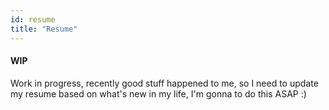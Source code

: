 ```yaml
---
id: resume
title: "Resume"
---
```



#### WIP
Work in progress, recently good stuff happened to me, so I need to update my resume based on what's new in my life, I'm gonna to do this ASAP :)

<!--
Hi, My name is Mohamed 👋, I'm a certified front end engineer who is degree educated, successfully received full scholarships from Facebook, Google and Bertelsmann SE & Co. Enjoy building efficient and reusable front-end abstractions and systems.
Highly skilled in JavaScript, writing modular, scalable and efficient code [ SOLID principle, mobile first approch, Flux pattern ] that works both on the browser and on the server, making modern web applications work as they should: beautiful, efficient, fast, and easy to use.
Have a passion for all things visual and fluid. I'm interested in making the user experience as rich and interactive as possible, passionate for all things web and open source.

[github](https://github.com/mohamedsgap)&middot;[twitter](https://twitter.com/mohamedsgap)&middot;[email](mailto:mohdabdellnasser1@gmail.com)

## Education

### Benha University

_2016 - Aug. 2020_

Bachelor’s degree in computer science.

### OpenClassrooms

_July 2019 - Aug 2020_

Europe's largest online only higher education institution, Degree’s consisit of several real life projects for the student to complete. Student also have weekly one on one session with an a expert in the field.

## Career & Achievements

### BuildforSDG Frontend Dev. Intern, Andela.

_Aug. 2020 – Oct. 2020_

- Work in an agile remote team for building a real-world project which has an impactful solution focuses on sustainable development goals.

### Cloud Intern, Huawei Academy Egypt

_April 2020 – August 2020_

- One of only 9 finalists of Huawei ICT competition this year in Egypt.
- Worked on the best practices of cloud development and deployment with Huawei Cloud Services.

### Front End Developer Student, OpenClassrooms

_July 2019 – July 2020_

- Selected as one of the accepted 53 applicants worldwide to pursue 12-months Front End Bachelor’s degree at OpenClassrooms, fully funded by Facebook.
- Zombie vs Human. Built a turn based game using JavaScript allowing two players to move around the map, picking up various weapons located randomly around the map. When players meet, they
  will fight deducting health from each player when attack.
- Restaurant Reviews. Created a fully functional restaurant reviews app with React, allowing users to search for restaurants in their area using Google places API for live data and real time reviews.
- Enhance an existing project. Worked on a legacy codebase to fix existing bugs, write unit tests and do performance debugging and benchmarking.

### Front End Developer Student, Udacity

_October 2017 – August 2018_

- Selected as one of the 10% top high-performers at the first 3-months of Google developer challenge scholarship, then Google funded my 6-months front-end nanodegree at Udacity.
- A Book Tracking App. Created a bookshelf app that allows users to select and categorize books,
  used React to build the app and provided an API server and client library to persist information as
  we interact with the application.
- Feed Reader Test. Wrote effective tests suites to test the functionality tests and behaviour changes
  against a pre-existing application.
- Meals Tracker. Implemented customizable calendar for users to track their meals through the
  week. Users will leverage recipe search API to add meals, then generate a shopping list of
  ingredients based on the meals chosen.

## Technical Skills and Programming Languages

- **Languages:** JavaScript, TypeScript, Python, HTML/CSS, SQL, C++

- **Frameworks and Libraries :** React.js, React Native, Node.js, Redux, Truffle Blockchain, Bootstrap.

- **Others:** Git, Webpack, Basics of Docker & Kubernetes, Continuous Integration & Delivery, Huawei Cloud Services, AWS, TDD(Jest, Enzyme).

## Volunteer Experience

### Student Community Ambassador at OpenClassrooms

_Sep. 2020 – Present_

- As student community ambassador, I help OpenClassrooms community for holding technical webinars and mentoring students in their projects.

## Activities

### Trainee at InnovEgypt

- Participated at InnovEgypt Program which is a training program in the area of innovation and entrepreneurship directed to university students in ICT specializations who are aspiring to be future innovators and entrepreneurs

## Certifications

- Huawei HCIA Cloud Services Certification.
- Udacity Cloud DevOps Nanodegree.
- OpenClassrooms RNCP Software Development Diploma.
- Udacity Front End Web Development Nanodegree.

## Language skills

- Native Arabic, English, French.

-->

